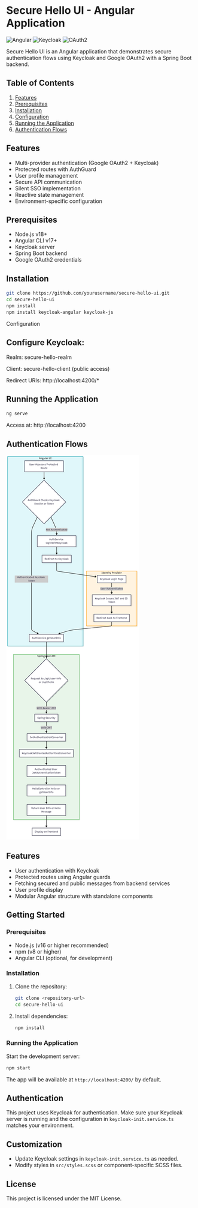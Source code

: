# Secure Hello UI - Angular Application

![Angular](https://img.shields.io/badge/Angular-v17+-red)
![Keycloak](https://img.shields.io/badge/Keycloak-SSO-blue)
![OAuth2](https://img.shields.io/badge/OAuth2-Google-green)

Secure Hello UI is an Angular application that demonstrates secure authentication flows using Keycloak and Google OAuth2 with a Spring Boot backend.

## Table of Contents
1. [Features](#features)
2. [Prerequisites](#prerequisites)
3. [Installation](#installation)
4. [Configuration](#configuration)
5. [Running the Application](#running-the-application)
6. [Authentication Flows](#authentication-flows)

## Features 
- Multi-provider authentication (Google OAuth2 + Keycloak)
- Protected routes with AuthGuard
- User profile management
- Secure API communication
- Silent SSO implementation
- Reactive state management
- Environment-specific configuration

## Prerequisites <a name="prerequisites"></a>
- Node.js v18+
- Angular CLI v17+
- Keycloak server
- Spring Boot backend
- Google OAuth2 credentials

## Installation 
```bash
git clone https://github.com/yourusername/secure-hello-ui.git
cd secure-hello-ui
npm install
npm install keycloak-angular keycloak-js
```

Configuration <a name="configuration"></a>

## Configure Keycloak:

Realm: secure-hello-realm

Client: secure-hello-client (public access)

Redirect URIs: http://localhost:4200/*

## Running the Application 
```bash
ng serve
```
Access at: http://localhost:4200

## Authentication Flows 
![Security Diagram](login-flow.png)

## Features
- User authentication with Keycloak
- Protected routes using Angular guards
- Fetching secured and public messages from backend services
- User profile display
- Modular Angular structure with standalone components

## Getting Started

### Prerequisites
- Node.js (v16 or higher recommended)
- npm (v8 or higher)
- Angular CLI (optional, for development)

### Installation
1. Clone the repository:
   ```sh
   git clone <repository-url>
   cd secure-hello-ui
   ```
2. Install dependencies:
   ```sh
   npm install
   ```

### Running the Application
Start the development server:
```sh
npm start
```
The app will be available at `http://localhost:4200/` by default.

## Authentication
This project uses Keycloak for authentication. Make sure your Keycloak server is running and the configuration in `keycloak-init.service.ts` matches your environment.

## Customization
- Update Keycloak settings in `keycloak-init.service.ts` as needed.
- Modify styles in `src/styles.scss` or component-specific SCSS files.

## License
This project is licensed under the MIT License.

